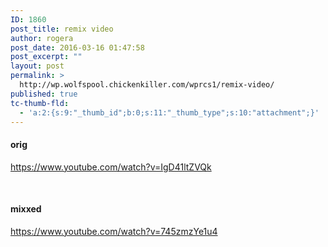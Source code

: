 ```yaml
---
ID: 1860
post_title: remix video
author: rogera
post_date: 2016-03-16 01:47:58
post_excerpt: ""
layout: post
permalink: >
  http://wp.wolfspool.chickenkiller.com/wprcs1/remix-video/
published: true
tc-thumb-fld:
  - 'a:2:{s:9:"_thumb_id";b:0;s:11:"_thumb_type";s:10:"attachment";}'
---
```

<h4>orig</h4>

https://www.youtube.com/watch?v=IgD41ltZVQk

&nbsp;

<h4>mixxed</h4>

https://www.youtube.com/watch?v=745zmzYe1u4